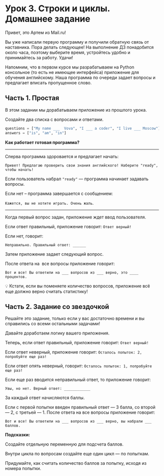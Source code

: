 # Урок 3. Строки и циклы. Домашнее задание

Привет, это Артем из Mail.ru!

Вы уже написали первую программу и получили обратную связь от наставника. Пора делать следующее! На выполнение ДЗ понадобится около часа, поэтому выберите время, устройтесь удобно и принимайтесь за работу. Удачи!

Напомним, что в первом курсе мы разрабатываем на Python консольное (то есть не имеющее интерфейса) приложение для обучения английскому. Наша программа по очереди задает вопросы и предлагает вписать пропущенное слово. 

## Часть **1. Простая**

В этом задании мы дорабатываем приложение из прошлого урока.

Создайте два списка  с вопросами и ответами.

```python
questions = ["My name ___  Vova", "I ___ a coder", "I live ___ Moscow"]
answers = ["is", "am", "in"]
```

**Как работает готовая программа?**

---

Сперва программа здоровается и предлагает начать:

`Привет! Предлагаю проверить свои знания английского! Наберите "ready", чтобы начать!`

Если пользователь набрал `"ready"` — программа начинает задавать вопросы.

Если нет – программа завершается с сообщением:

`Кажется, вы не хотите играть. Очень жаль`.

---

Когда первый вопрос задан, приложение ждет ввод пользователя.

Если ответ правильный, приложение говорит: `Ответ верный!`

Если нет, говорит: 

`Неправильно. Правильный ответ: ______`

Затем приложение задает следующий вопрос.

После ответа на  все вопросы приложение говорит:

`Вот и все! Вы ответили на ___ вопросов из ___ верно, это ____ процентов.`

<aside>
💡 Кстати, если вы поменяете количество вопросов, приложение всё еще должно верно считать статистику!

</aside>

## Часть **2. Задание со звездочкой**

Решайте это задание, только если у вас достаточно времени и вы справились со всеми остальными задачами!

Давайте доработаем логику вашего приложения.

Теперь, если ответ правильный, приложение говорит: `Ответ верный!`

Если ответ неверный, приложение говорит: `Осталось попыток: 2, попробуйте еще раз!`

Если ответ опять неверный, говорит: `Осталось попыток: 1, попробуйте еще раз!`

Если еще раз вводится неправильный ответ, то приложение говорит: 

`Увы, но нет. Верный ответ: ____________`

За каждый ответ начисляются баллы.

Если с первой попытки введен правильный ответ — 3 балла, со второй — 2, с третьей — 1. После ответа на все вопросы приложение говорит:

`Вот и все! Вы ответили на ___ вопросов из ___ верно, вы набрали ___ баллов.`

**Подсказки:**

Создайте отдельную переменную для подсчета баллов.

Внутри цикла по вопросам создайте еще один цикл — по попыткам.

Придумайте, как считать количество баллов за попытку, исходя из номера попытки.